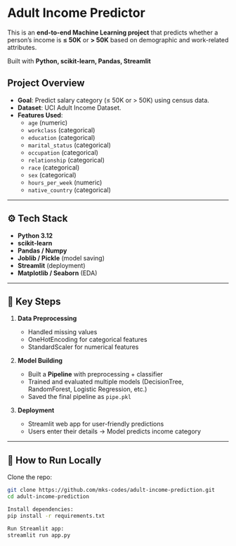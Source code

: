 #  Adult Income Predictor

This is an **end-to-end Machine Learning project** that predicts whether a person’s income is **≤ 50K** or **> 50K** based on demographic and work-related attributes.  

Built with **Python, scikit-learn, Pandas, Streamlit** 

## Project Overview
- **Goal**: Predict salary category (≤ 50K or > 50K) using census data.  
- **Dataset**: UCI Adult Income Dataset.  
- **Features Used**:
  - `age` (numeric)
  - `workclass` (categorical)
  - `education` (categorical)
  - `marital_status` (categorical)
  - `occupation` (categorical)
  - `relationship` (categorical)
  - `race` (categorical)
  - `sex` (categorical)
  - `hours_per_week` (numeric)
  - `native_country` (categorical)

---

## ⚙️ Tech Stack
- **Python 3.12**
- **scikit-learn**
- **Pandas / Numpy**
- **Joblib / Pickle** (model saving)
- **Streamlit** (deployment)
- **Matplotlib / Seaborn** (EDA)

---

## 🔑 Key Steps
1. **Data Preprocessing**
   - Handled missing values  
   - OneHotEncoding for categorical features  
   - StandardScaler for numerical features  

2. **Model Building**
   - Built a **Pipeline** with preprocessing + classifier  
   - Trained and evaluated multiple models (DecisionTree, RandomForest, Logistic Regression, etc.)  
   - Saved the final pipeline as `pipe.pkl`  

3. **Deployment**
   - Streamlit web app for user-friendly predictions  
   - Users enter their details → Model predicts income category  

---

## 🚀 How to Run Locally
Clone the repo:
```bash
git clone https://github.com/mks-codes/adult-income-prediction.git
cd adult-income-prediction

Install dependencies:
pip install -r requirements.txt

Run Streamlit app:
streamlit run app.py


